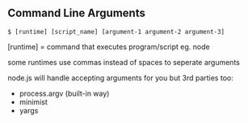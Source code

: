 ## Command Line Arguments

`$ [runtime] [script_name] [argument-1 argument-2 argument-3]`

[runtime] = command that executes program/script eg. node

some runtimes use commas instead of spaces to seperate arguments

node.js will handle accepting arguments for you but 3rd parties too:

  * process.argv (built-in way)
  * minimist
  * yargs

